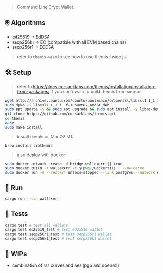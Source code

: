 

> Command Line Crypt Wallet.

## 🖲 Algorithms

- ed25519   -> EdDSA
- secp256k1 -> EC (compatible with all EVM based chains)
- secp256r1 -> ECDSA

> refer to `themis-wasm` to see how to use themis inside js.

## 🛠️ Setup 

> refer to https://docs.cossacklabs.com/themis/installation/installation-from-packages/ if you don't want to build themis from source.

```bash
wget http://archive.ubuntu.com/ubuntu/pool/main/o/openssl/libssl1.1_1.1.1f-1ubuntu2_amd64.deb
sudo dpkg -i libssl1.1_1.1.1f-1ubuntu2_amd64.deb
sudo apt update -y && sudo apt upgrade && sudo apt install -y libpq-dev pkg-config build-essential libudev-dev libssl-dev librust-openssl-dev
git clone https://github.com/cossacklabs/themis.git
cd themis
make
sudo make install
```

> install themis on MacOS M1:

```bash
brew install libthemis
```

> also deploy with docker:

```bash 
sudo docker network create -d bridge wallexerr || true
sudo docker build -t wallexerr -f $(pwd)/Dockerfile . --no-cache
sudo docker run -d --restart unless-stopped --link postgres --network wallexerr --name wallexerr -p 7443:7442 -v $(pwd)/infra/assets/:/usr/src/app/assets -v $(pwd)/infra/logs/:/usr/src/app/logs wallexerr
```

## 🎯 Run

```bash
cargo run --bin wallexerr
```

## 🧪 Tests

```bash
cargo test # test all wallets
cargo test ed25519_test # test ed25519 wallet
cargo test secp256r1_test # test secp256r1 wallet
cargo test secp256k1_test # test secp256k1 wallet
```

## 🚧 WIPs

- combination of rsa curves and aes (pgp and openssl)